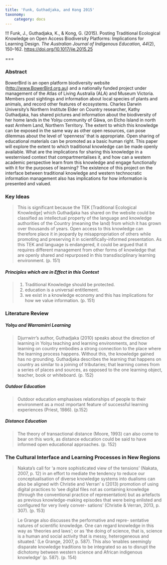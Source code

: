 ```yaml
---
title: 'Funk, Guthadjaka, and Kong 2015'
taxonomy:
    category: docs
---
```


!!! Funk, J., Guthadjaka, K., & Kong, G. (2015). Posting Traditional Ecological Knowledge on Open Access Biodiversity Platforms: Implications for Learning Design. *The Australian Journal of Indigenous Education, 44*(2), 150–162. https://doi.org/10.1017/jie.2015.25



===

### Abstract

BowerBird is an open platform biodiversity website (http://www.BowerBird.org.au) and a nationally funded project under management of the Atlas of Living Australia (ALA) and Museum Victoria. Members post sightings and information about local species of plants and animals, and record other features of ecosystems. Charles Darwin University’s Northern Institute Elder on Country researcher, Kathy Guthadjaka, has shared pictures and information about the biodiversity of her home lands in the Yolŋu community of Gäwa, on Elcho Island in north east Arnhem Land, Northern Territory. The extent to which this knowledge can be exposed in the same way as other open resources, can pose dilemmas about the level of ‘openness’ that is appropriate. Open sharing of educational materials can be promoted as a basic human right. This paper will explore the extent to which traditional knowledge can be made openly available. What are the implications for sharing this knowledge in a westernised context that compartmentalises it, and how can a western academic perspective learn from this knowledge and engage functionally with it for the purposes of learning? The existence of this project on the interface between traditional knowledge and western technocratic information management also has implications for how information is presented and valued.

### Key Ideas

> This is significant because the TEK [Traditional Ecological Knowledge] which Guthadjaka has shared on the website could be classified as intellectual property of the language and knowledge authorities of the Country (meaning the land) from which it has grown over thousands of years. Open access to this knowledge can therefore place it in jeopardy by misappropriation of others while promoting and preserving it in scientifically-informed presentation. As this TEK and language is endangered, it could be argued that it requires different management from other forms of knowledge that are openly shared and repurposed in this transdisciplinary learning environment. (p. 151)

##### Principles which are in Effect in this Context

> 1. Traditional Knowledge should be protected.
> 2. education is a universal entitlement.
> 3. we exist in a knowledge economy and this has implications for how we value information. (p. 151)

### Literature Review

##### Yolŋu and Warramirri Learning
> Djurrwirr’s author, Guthadjaka (2010) speaks about the direction of learning in Yolŋu teaching and learning environments, and how learning on country embodies a strong connection to the place where the learning process happens. Without this, the knowledge gained has no grounding. Guthadjaka describes the learning that happens on country as similar to a joining of tributaries; that learning comes from a series of places and sources, as opposed to the one learning object, teacher, book or whiteboard. (p. 152)

##### Outdoor Education
> Outdoor education emphasises relationships of people to their environment as a most important feature of successful learning experiences (Priest, 1986). (p.152)

##### Distance Education
>The theory of transactional distance (Moore, 1993) can also come to bear on this work, as distance education could be said to have informed open educational approaches. (p. 152)

### The Cultural Interface and Learning Processes in New Regions
>Nakata’s call for ‘a more sophisticated view of the tensions’ (Nakata, 2007, p. 12) in an effort to mediate the tendency to reduce our conceptualisation of diverse knowledge systems into dualisms can also be aligned with Christie and Verran’ s (2013) promotion of using digital practices to ‘see digital files not as containing knowledge (through the conventional practice of representation) but as artefacts as previous knowledge-making episodes that were being enlisted and configured for very lively conver- sations’ (Christie & Verran, 2013, p. 307). (p. 153)

> Le Grange also discusses the performative and repre- sentative natures of scientific knowledge. One can regard knowledge in this way as ‘theories and laws’; or as ‘the doing of science, that is, science is a human and social activity that is messy, heterogeneous and situated.’ (Le Grange, 2007, p. 587). This also ‘enables seemingly disparate knowledge traditions to be integrated so as to disrupt the dichotomy between western science and African indigenous knowledge’ (p. 587). (p. 154)
